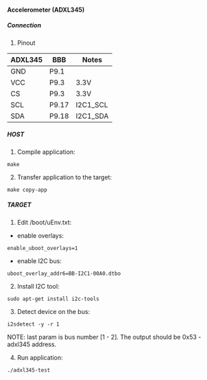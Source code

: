 #### Accelerometer (ADXL345)

##### Connection

1. Pinout

| ADXL345  | BBB     | Notes      |
|----------|---------|------------|
|  GND     |  P9.1   |            |
|  VCC     |  P9.3   |  3.3V      |
|  CS      |  P9.3   |  3.3V      |
|  SCL     |  P9.17  |  I2C1_SCL  |
|  SDA     |  P9.18  |  I2C1_SDA  |

##### HOST

1. Compile application:
```
make
```

2. Transfer application to the target:
```
make copy-app
```

##### TARGET

1. Edit /boot/uEnv.txt:

- enable overlays:
```
enable_uboot_overlays=1
```

- enable I2C bus:
```
uboot_overlay_addr6=BB-I2C1-00A0.dtbo
```

2. Install I2C tool:
```
sudo apt-get install i2c-tools
```

3. Detect device on the bus:
```
i2sdetect -y -r 1
```
NOTE: last param is bus number [1 - 2].
The output should be 0x53 - adxl345 address.

4. Run application:
```
./adxl345-test
```

